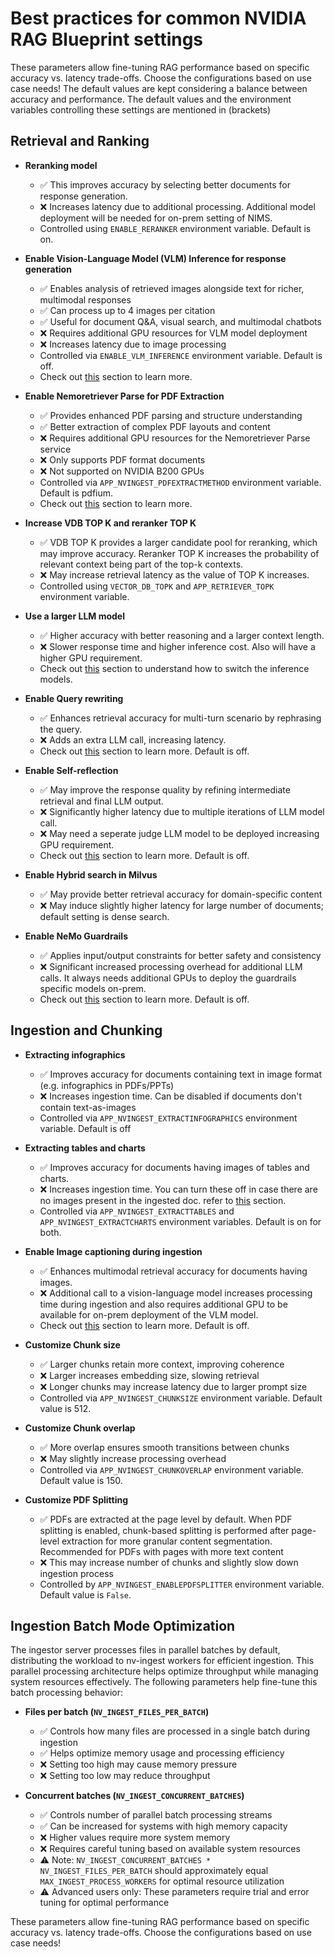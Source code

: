 <!--
  SPDX-FileCopyrightText: Copyright (c) 2025 NVIDIA CORPORATION & AFFILIATES. All rights reserved.
  SPDX-License-Identifier: Apache-2.0
-->

# Best practices for common NVIDIA RAG Blueprint settings

These parameters allow fine-tuning RAG performance based on specific accuracy vs. latency trade-offs. Choose the configurations based on use case needs! The default values are kept considering a balance between accuracy and performance. The default values and the environment variables controlling these settings are mentioned in (brackets)

## Retrieval and Ranking

- **Reranking model**
  - ✅ This improves accuracy by selecting better documents for response generation.
  - ❌ Increases latency due to additional processing. Additional model deployment will be needed for on-prem setting of NIMS.
  - Controlled using `ENABLE_RERANKER` environment variable. Default is on.

- **Enable Vision-Language Model (VLM) Inference for response generation**
  - ✅ Enables analysis of retrieved images alongside text for richer, multimodal responses
  - ✅ Can process up to 4 images per citation
  - ✅ Useful for document Q&A, visual search, and multimodal chatbots
  - ❌ Requires additional GPU resources for VLM model deployment
  - ❌ Increases latency due to image processing
  - Controlled via `ENABLE_VLM_INFERENCE` environment variable. Default is off.
  - Check out [this](./vlm.md) section to learn more.

- **Enable Nemoretriever Parse for PDF Extraction**
  - ✅ Provides enhanced PDF parsing and structure understanding
  - ✅ Better extraction of complex PDF layouts and content
  - ❌ Requires additional GPU resources for the Nemoretriever Parse service
  - ❌ Only supports PDF format documents
  - ❌ Not supported on NVIDIA B200 GPUs
  - Controlled via `APP_NVINGEST_PDFEXTRACTMETHOD` environment variable. Default is pdfium.
  - Check out [this](./nemoretriever-parse-extraction.md) section to learn more.

- **Increase VDB TOP K and reranker TOP K**
  - ✅ VDB TOP K provides a larger candidate pool for reranking, which may improve accuracy. Reranker TOP K increases the probability of relevant context being part of the top-k contexts.
  - ❌ May increase retrieval latency as the value of TOP K increases.
  - Controlled using `VECTOR_DB_TOPK` and `APP_RETRIEVER_TOPK` environment variable.

- **Use a larger LLM model**
  - ✅ Higher accuracy with better reasoning and a larger context length.
  - ❌ Slower response time and higher inference cost. Also will have a higher GPU requirement.
  - Check out [this](./change-model.md) section to understand how to switch the inference models.

- **Enable Query rewriting**
  - ✅ Enhances retrieval accuracy for multi-turn scenario by rephrasing the query.
  - ❌ Adds an extra LLM call, increasing latency.
  - Check out [this](./query_rewriter.md) section to learn more. Default is off.

- **Enable Self-reflection**
  - ✅ May improve the response quality by refining intermediate retrieval and final LLM output.
  - ❌ Significantly higher latency due to multiple iterations of LLM model call.
  - ❌ May need a seperate judge LLM model to be deployed increasing GPU requirement.
  - Check out [this](./self-reflection.md) section to learn more. Default is off.

- **Enable Hybrid search in Milvus**
  - ✅ May provide better retrieval accuracy for domain-specific content
  - ❌ May induce slightly higher latency for large number of documents; default setting is dense search.

- **Enable NeMo Guardrails**
  - ✅ Applies input/output constraints for better safety and consistency
  - ❌ Significant increased processing overhead for additional LLM calls. It always needs additional GPUs to deploy the guardrails specific models on-prem.
  - Check out [this](./nemo-guardrails.md) section to learn more. Default is off.

## Ingestion and Chunking

- **Extracting infographics**
  - ✅ Improves accuracy for documents containing text in image format (e.g. infographics in PDFs/PPTs)
  - ❌ Increases ingestion time. Can be disabled if documents don't contain text-as-images
  - Controlled via `APP_NVINGEST_EXTRACTINFOGRAPHICS` environment variable. Default is off

- **Extracting tables and charts**
  - ✅ Improves accuracy for documents having images of tables and charts.
  - ❌ Increases ingestion time. You can turn these off in case there are no images present in the ingested doc. refer to [this](./text_only_ingest.md) section.
  - Controlled via `APP_NVINGEST_EXTRACTTABLES` and `APP_NVINGEST_EXTRACTCHARTS` environment variables. Default is on for both.

- **Enable Image captioning during ingestion**
  - ✅ Enhances multimodal retrieval accuracy for documents having images.
  - ❌ Additional call to a vision-language model increases processing time during ingestion and also requires additional GPU to be available for on-prem deployment of the VLM model.
  - Check out [this](./image_captioning.md) section to learn more. Default is off.

- **Customize Chunk size**
  - ✅ Larger chunks retain more context, improving coherence
  - ❌ Larger increases embedding size, slowing retrieval
  - ❌ Longer chunks may increase latency due to larger prompt size
  - Controlled via `APP_NVINGEST_CHUNKSIZE` environment variable. Default value is 512.

- **Customize Chunk overlap**
  - ✅ More overlap ensures smooth transitions between chunks
  - ❌ May slightly increase processing overhead
  - Controlled via `APP_NVINGEST_CHUNKOVERLAP` environment variable. Default value is 150.

- **Customize PDF Splitting**
  - ✅ PDFs are extracted at the page level by default. When PDF splitting is enabled, chunk-based splitting is performed after page-level extraction for more granular content segmentation. Recommended for PDFs with pages with more text content
  - ❌ This may increase number of chunks and slightly slow down ingestion process
  - Controlled by `APP_NVINGEST_ENABLEPDFSPLITTER` environment variable. Default value is `False`.

## Ingestion Batch Mode Optimization

The ingestor server processes files in parallel batches by default, distributing the workload to nv-ingest workers for efficient ingestion. This parallel processing architecture helps optimize throughput while managing system resources effectively. The following parameters help fine-tune this batch processing behavior:

- **Files per batch (`NV_INGEST_FILES_PER_BATCH`)**
  - ✅ Controls how many files are processed in a single batch during ingestion
  - ✅ Helps optimize memory usage and processing efficiency
  - ❌ Setting too high may cause memory pressure
  - ❌ Setting too low may reduce throughput

- **Concurrent batches (`NV_INGEST_CONCURRENT_BATCHES`)**
  - ✅ Controls number of parallel batch processing streams
  - ✅ Can be increased for systems with high memory capacity
  - ❌ Higher values require more system memory
  - ❌ Requires careful tuning based on available system resources
  - ⚠️ Note: `NV_INGEST_CONCURRENT_BATCHES * NV_INGEST_FILES_PER_BATCH` should approximately equal `MAX_INGEST_PROCESS_WORKERS` for optimal resource utilization
  - ⚠️ Advanced users only: These parameters require trial and error tuning for optimal performance

These parameters allow fine-tuning RAG performance based on specific accuracy vs. latency trade-offs. Choose the configurations based on use case needs!
